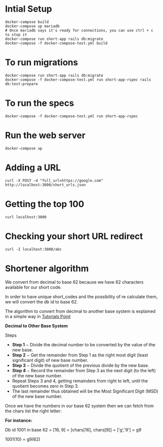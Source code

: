 # Intial Setup

    docker-compose build
    docker-compose up mariadb
    # Once mariadb says it's ready for connections, you can use ctrl + c to stop it
    docker-compose run short-app rails db:migrate
    docker-compose -f docker-compose-test.yml build

# To run migrations

    docker-compose run short-app rails db:migrate
    docker-compose -f docker-compose-test.yml run short-app-rspec rails db:test:prepare

# To run the specs

    docker-compose -f docker-compose-test.yml run short-app-rspec

# Run the web server

    docker-compose up

# Adding a URL

    curl -X POST -d "full_url=https://google.com" http://localhost:3000/short_urls.json

# Getting the top 100

    curl localhost:3000

# Checking your short URL redirect

    curl -I localhost:3000/abc



# Shortener algorithm

We convert from decimal to base 62 because we have 62 characters available for our short code.

In order to have unique short_codes and the possibility of re calculate them, we will convert the db id to base 62.

The algorithm to convert from decimal to another base system is explained in a simple way in [Tutorials Point](https://www.tutorialspoint.com/computer_logical_organization/number_system_conversion.htm)

**Decimal to Other Base System**

Steps

- **Step 1** − Divide the decimal number to be converted by the value of the new base.
- **Step 2** − Get the remainder from Step 1 as the right most digit (least significant digit) of new base number.
- **Step 3** − Divide the quotient of the previous divide by the new base.
- **Step 4** − Record the remainder from Step 3 as the next digit (to the left) of the new base number.
- Repeat Steps 3 and 4, getting remainders from right to left, until the quotient becomes zero in Step 3.
- The last remainder thus obtained will be the Most Significant Digit (MSD) of the new base number.

Once we have the numbers in our base 62 system then we can fetch from the chars list the right letter:

**For instance:**

Db id 1001 in base 62 = [16, 9] = [chars[16], chars[9]] = ['g','9'] = g9 

1001(10) = g9(62)

